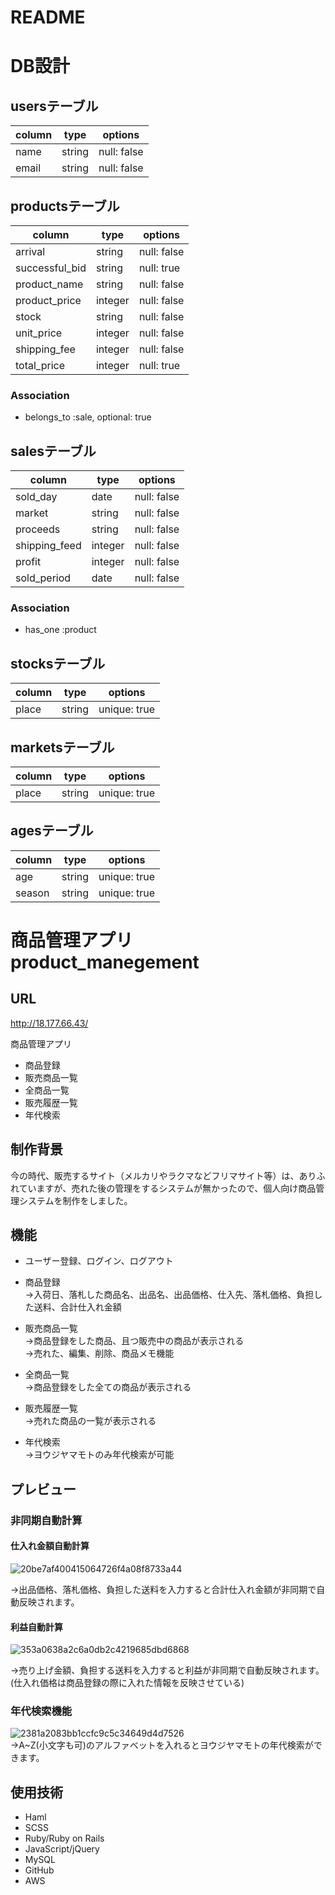 # README

# DB設計
## usersテーブル
|column|type|options|
|------|----|-------|
|name|string|null: false|
|email|string|null: false|

## productsテーブル
|column|type|options|
|------|----|-------|
|arrival|string|null: false|
|successful_bid|string|null: true|
|product_name|string|null: false|
|product_price|integer|null: false|
|stock|string|null: false|
|unit_price|integer|null: false|
|shipping_fee|integer|null: false|
|total_price|integer|null: true|

### Association
- belongs_to :sale, optional: true

## salesテーブル
|column|type|options|
|------|----|-------|
|sold_day|date|null: false|
|market|string|null: false|
|proceeds|string|null: false|
|shipping_feed|integer|null: false|
|profit|integer|null: false|
|sold_period|date|null: false|

### Association
- has_one :product

## stocksテーブル
|column|type|options|
|------|----|-------|
|place|string|unique: true|

## marketsテーブル
|column|type|options|
|------|----|-------|
|place|string|unique: true|

## agesテーブル
|column|type|options|
|------|----|-------|
|age|string|unique: true|
|season|string|unique: true|




# 商品管理アプリ product_manegement

## URL

http://18.177.66.43/

商品管理アプリ
- 商品登録
- 販売商品一覧
- 全商品一覧
- 販売履歴一覧
- 年代検索

## 制作背景
今の時代、販売するサイト（メルカリやラクマなどフリマサイト等）は、ありふれていますが、売れた後の管理をするシステムが無かったので、個人向け商品管理システムを制作をしました。

## 機能

- ユーザー登録、ログイン、ログアウト

- 商品登録  
  →入荷日、落札した商品名、出品名、出品価格、仕入先、落札価格、負担した送料、合計仕入れ金額

- 販売商品一覧  
  →商品登録をした商品、且つ販売中の商品が表示される  
  →売れた、編集、削除、商品メモ機能

- 全商品一覧  
  →商品登録をした全ての商品が表示される

- 販売履歴一覧  
  →売れた商品の一覧が表示される

-  年代検索  
  →ヨウジヤマモトのみ年代検索が可能

## プレビュー
### 非同期自動計算  
#### 仕入れ金額自動計算
  ![20be7af400415064726f4a08f8733a44](https://user-images.githubusercontent.com/55130952/70041405-79f2fc80-1600-11ea-9c27-3cd0a3c0a468.gif)  

  →出品価格、落札価格、負担した送料を入力すると合計仕入れ金額が非同期で自動反映されます。 

#### 利益自動計算
  ![353a0638a2c6a0db2c4219685dbd6868](https://user-images.githubusercontent.com/55130952/70042101-a9563900-1601-11ea-9bc3-6fcd0b332b39.gif)  

  →売り上げ金額、負担する送料を入力すると利益が非同期で自動反映されます。(仕入れ価格は商品登録の際に入れた情報を反映させている)

### 年代検索機能  
  ![2381a2083bb1ccfc9c5c34649d4d7526](https://user-images.githubusercontent.com/55130952/70116794-1243bc80-16a7-11ea-9db5-ef0676ac1798.gif)  
    →A~Z(小文字も可)のアルファベットを入れるとヨウジヤマモトの年代検索ができます。

## 使用技術
- Haml
- SCSS
- Ruby/Ruby on Rails
- JavaScript/jQuery
- MySQL
- GitHub
- AWS